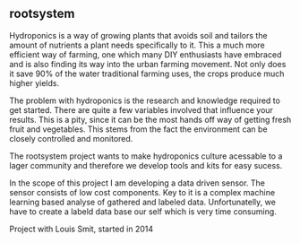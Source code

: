 ## rootsystem

Hydroponics is a way of growing plants that avoids soil and tailors the amount of nutrients a plant
needs specifically to it. This a much more efficient way of farming, one which many DIY enthusiasts
have embraced and is also finding its way into the
urban farming movement. Not only does it save 90% of the water traditional farming uses, the crops produce much higher yields.

The problem with hydroponics is the research and knowledge required to get started. There are quite a
few variables involved that influence your results. This is a pity, since it can be the most hands off way of getting fresh fruit and vegetables. This stems from the fact the environment can be closely
controlled and monitored.

The rootsystem project  wants to make hydroponics culture acessable to a lager community and therefore we develop tools and kits for easy sucess.

In the scope of this project I am developing a data driven sensor. The sensor consists of low cost components. Key to it is a complex machine learning based analyse of  gathered and labeled data. Unfortunatelly, we have to create a labeld data base our self which is very time consuming. 

Project with Louis Smit, started in 2014
